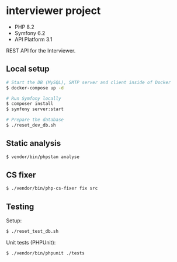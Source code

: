 # interviewer project

- PHP 8.2
- Symfony 6.2
- API Platform 3.1

REST API for the Interviewer.

## Local setup

```bash
# Start the DB (MySQL), SMTP server and client inside of Docker
$ docker-compose up -d

# Run Symfony locally
$ composer install
$ symfony server:start

# Prepare the database
$ ./reset_dev_db.sh
```

## Static analysis

```bash
$ vendor/bin/phpstan analyse
```

## CS fixer

```bash
$ ./vendor/bin/php-cs-fixer fix src
```

## Testing

Setup:

```bash
$ ./reset_test_db.sh
```

Unit tests (PHPUnit):

```bash
$ ./vendor/bin/phpunit ./tests
```